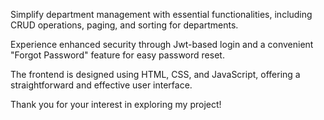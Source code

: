 Simplify department management with essential functionalities, including CRUD operations, paging, and sorting for departments.

Experience enhanced security through Jwt-based login and a convenient "Forgot Password" feature for easy password reset.

The frontend is designed using HTML, CSS, and JavaScript, offering a straightforward and effective user interface.

Thank you for your interest in exploring my project!
